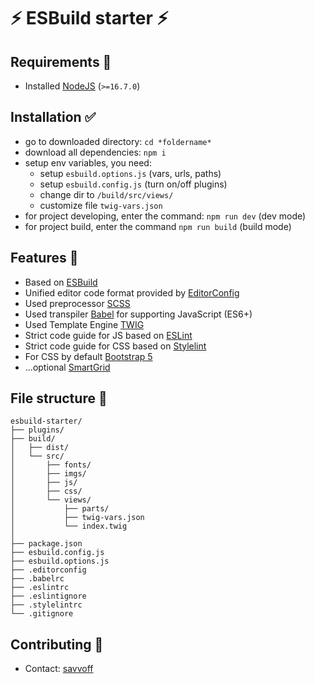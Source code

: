 # ⚡ ESBuild starter ⚡

## Requirements 📛
* Installed [NodeJS](https://nodejs.org/en/) (`>=16.7.0`)

## Installation ✅
* go to downloaded directory: `cd *foldername*`
* download all dependencies: `npm i`
* setup env variables, you need:
  * setup `esbuild.options.js` (vars, urls, paths)
  * setup `esbuild.config.js` (turn on/off plugins)
  * change dir to `/build/src/views/`
  * customize file `twig-vars.json`
* for project developing, enter the command: `npm run dev` (dev mode)
* for project build, enter the command `npm run build` (build mode)

## Features 🎉
* Based on [ESBuild](https://esbuild.github.io/)
* Unified editor code format provided by [EditorConfig](https://editorconfig.org/)
* Used preprocessor [SCSS](https://sass-lang.com/)
* Used transpiler [Babel](https://babeljs.io/) for supporting JavaScript (ES6+)
* Used Template Engine [TWIG](https://github.com/twigjs/twig.js/wiki)
* Strict code guide for JS based on [ESLint](https://eslint.org/)
* Strict code guide for CSS based on [Stylelint](https://stylelint.io/)
* For CSS by default [Bootstrap 5](https://getbootstrap.com/docs/5.1/getting-started/introduction/)
* ...optional [SmartGrid](https://github.com/dmitry-lavrik/smart-grid)

## File structure 📁

```
esbuild-starter/
├── plugins/
├── build/
│   ├── dist/
│   └── src/
│       ├── fonts/
│       ├── imgs/
│       ├── js/
│       ├── css/
│       └── views/
│           ├── parts/
│           ├── twig-vars.json    
│           └── index.twig    
│     
├── package.json
├── esbuild.config.js
├── esbuild.options.js
├── .editorconfig
├── .babelrc
├── .eslintrc
├── .eslintignore
├── .stylelintrc
└── .gitignore
```

## Contributing 🤙
* Contact: [savvoff](https://t.me/savvoff)
